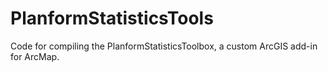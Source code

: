 # PlanformStatisticsTools
Code for compiling the PlanformStatisticsToolbox, a custom ArcGIS add-in for ArcMap.
